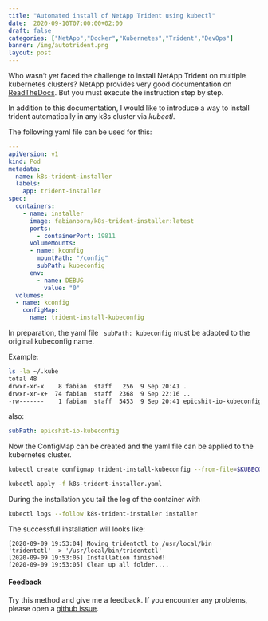 ```yaml
---
title: "Automated install of NetApp Trident using kubectl"
date:  2020-09-10T07:00:00+02:00
draft: false
categories: ["NetApp","Docker","Kubernetes","Trident","DevOps"]
banner: /img/autotrident.png
layout: post
---
```


Who wasn‘t yet faced the challenge to install NetApp Trident on multiple kubernetes clusters? NetApp provides very good documentation on [ReadTheDocs]( https://netapp-trident.readthedocs.io/en/stable-v20.07/ "Netapp Trident Documentation"). But you must execute the instruction step by step. 

In addition to this documentation, I would like to introduce a way to install trident automatically in any k8s cluster via *kubectl*. 

The following yaml file can be used for this:
```yaml
---
apiVersion: v1
kind: Pod
metadata:
  name: k8s-trident-installer
  labels:
    app: trident-installer
spec:
  containers:
    - name: installer
      image: fabianborn/k8s-trident-installer:latest
      ports:
        - containerPort: 19811
      volumeMounts:
      - name: kconfig
        mountPath: "/config"
        subPath: kubeconfig
      env:
        - name: DEBUG
          value: "0"
  volumes:
  - name: kconfig
    configMap:
      name: trident-install-kubeconfig
```

In preparation, the yaml file ``` subPath: kubeconfig``` must be adapted to the original kubeconfig name.

Example:
```bash
ls -la ~/.kube  
total 48
drwxr-xr-x    8 fabian  staff   256  9 Sep 20:41 .
drwxr-xr-x+  74 fabian  staff  2368  9 Sep 22:16 ..
-rw-------    1 fabian  staff  5453  9 Sep 20:41 epicshit-io-kubeconfig
```
also:
```yaml
subPath: epicshit-io-kubeconfig
```

Now the ConfigMap can be created and the yaml file can be applied to the kubernetes cluster.

```bash
kubectl create configmap trident-install-kubeconfig --from-file=$KUBECONFIG

kubectl apply -f k8s-trident-installer.yaml
```

During the installation you tail the log of the container with 
```bash 
kubectl logs --follow k8s-trident-installer installer 
```

The successfull installation will looks like: 
```
[2020-09-09 19:53:04] Moving tridentctl to /usr/local/bin
'tridentctl' -> '/usr/local/bin/tridentctl'
[2020-09-09 19:53:05] Installation finished!
[2020-09-09 19:53:05] Clean up all folder....
```

#### Feedback
Try this method and give me a feedback. If you encounter any problems, please open a [github issue]( https://github.com/fabian-born/k8s-trident-installer/issues  "open a issue").
